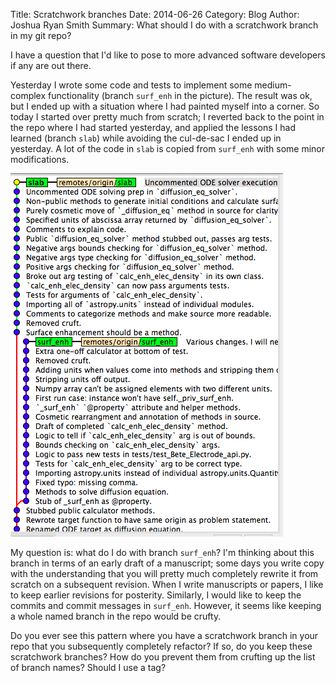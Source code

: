 Title: Scratchwork branches
Date: 2014-06-26
Category: Blog
Author: Joshua Ryan Smith
Summary: What should I do with a scratchwork branch in my git repo?

I have a question that I'd like to pose to more advanced software developers if any are out there.

Yesterday I wrote some code and tests to implement some medium-complex functionality (branch `surf_enh` in the picture). The result was ok, but I ended up with a situation where I had painted myself into a corner. So today I started over pretty much from scratch; I reverted back to the point in the repo where I had started yesterday, and applied the lessons I had learned (branch `slab`) while avoiding the cul-de-sac I ended up in yesterday. A lot of the code in `slab` is copied from `surf_enh` with some minor modifications.

![Two days' work.](images/two_days.png)

My question is: what do I do with branch `surf_enh`? I'm thinking about this branch in terms of an early draft of a manuscript; some days you write copy with the understanding that you will pretty much completely rewrite it from scratch on a subsequent revision. When I write manuscripts or papers, I like to keep earlier revisions for posterity. Similarly, I would like to keep the commits and commit messages in `surf_enh`. However, it seems like keeping a whole named branch in the repo would be crufty.

Do you ever see this pattern where you have a scratchwork branch in your repo that you subsequently completely refactor? If so, do you keep these scratchwork branches? How do you prevent them from crufting up the list of branch names? Should I use a tag?
